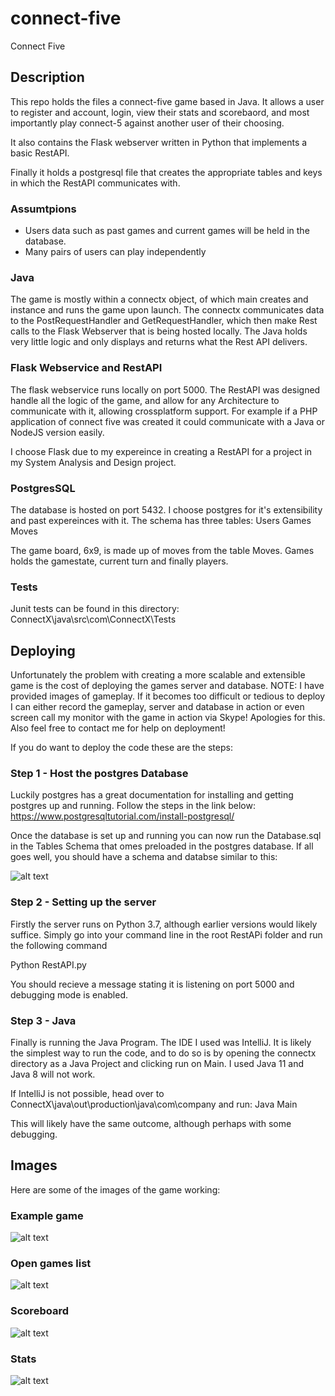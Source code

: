 # connect-five
Connect Five

## Description

This repo holds the files a connect-five game based in Java. It allows a user to register and account, login, view their stats and scorebaord, and most importantly play connect-5 against another user of their choosing. 

It also contains the Flask webserver written in Python that implements a basic RestAPI.

Finally it holds a postgresql file that creates the appropriate tables and keys in which the RestAPI communicates with. 

### Assumtpions
+ Users data such as past games and current games will be held in the database. 
+ Many pairs of users can play independently 


### Java
The game is mostly within a connectx object, of which main creates and instance and runs the game upon launch. The connectx communicates data to the PostRequestHandler and GetRequestHandler, which then make Rest calls to the Flask Webserver that is being hosted locally. The Java holds very little logic and only displays and returns what the Rest API delivers. 

### Flask Webservice and RestAPI
The flask webservice runs locally on port 5000. The RestAPI was designed handle all the logic of the game, and allow for any Architecture to communicate with it, allowing crossplatform support. For example if a PHP application of connect five was created it could communicate with a Java or NodeJS version easily. 

I choose Flask due to my expereince in creating a RestAPI for a project in my System Analysis and Design project. 

### PostgresSQL
The database is hosted on port 5432. I choose postgres for it's extensibility and past expereinces with it. The schema has three tables:
Users
Games
Moves

The game board, 6x9, is made up of moves from the table Moves.  Games holds the gamestate, current turn and finally players. 

### Tests
Junit tests can be found in this directory:
ConnectX\java\src\com\ConnectX\Tests

## Deploying
Unfortunately the problem with creating a more scalable and extensible game is the cost of deploying the games server and database. 
NOTE: I have provided images of gameplay. If it becomes too difficult or tedious to deploy I can either record the gameplay, server and database in action or even screen call my monitor with the game in action via Skype! Apologies for this. Also feel free to contact me for help on deployment!

If you do want to deploy the code these are the steps:

### Step 1 - Host the postgres Database
Luckily postgres has a great documentation for installing and getting postgres up and running. Follow the steps in the link below:
https://www.postgresqltutorial.com/install-postgresql/

Once the database is set up and running you can now run the Database.sql in the Tables Schema that omes preloaded in the postgres database. If all goes well, you should have a schema and databse similar to this:

![alt text](https://github.com/shallyyy/connectx/blob/master/Images/database.png "Database.png")

### Step 2 - Setting up the server
Firstly the server runs on Python 3.7, although earlier versions would likely suffice. Simply go into your command line in the root RestAPi folder and run the following command

Python RestAPI.py

You should recieve a message stating it is listening on port 5000 and debugging mode is enabled. 

### Step 3 - Java
Finally is running the Java Program. The IDE I used was IntelliJ. It is likely the simplest way to run the code, and to do so is by opening the connectx directory as a Java Project and clicking run on Main. I used Java 11 and Java 8 will not work. 

If IntelliJ is not possible,  head over to ConnectX\java\out\production\java\com\company and run:
Java Main

This will likely have the same outcome, although perhaps with some debugging. 

## Images
Here are some of the images of the game working:


### Example game
![alt text](https://github.com/shallyyy/connectx/blob/master/Images/Example%20Game.png "Game.png")

### Open games list
![alt text](https://github.com/shallyyy/connectx/blob/master/Images/Logging%20in%20and%20Open%20Games%20menu.png "OpenGames.png")


### Scoreboard
![alt text](https://github.com/shallyyy/connectx/blob/master/Images/Scoreboard%20Menu.png "Scoreboard.png")


### Stats
![alt text](https://github.com/shallyyy/connectx/blob/master/Images/Statistics%20Menu.png "Stats.png")



